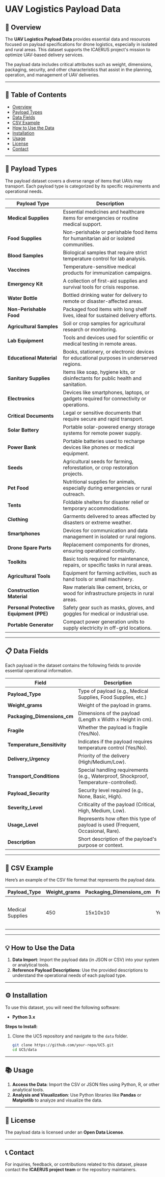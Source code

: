 # UAV Logistics Payload Data

## 📘 **Overview**
The **UAV Logistics Payload Data** provides essential data and resources focused on payload specifications for drone logistics, especially in isolated and rural areas. This dataset supports the ICAERUS project's mission to optimize UAV-based delivery services.

The payload data includes critical attributes such as weight, dimensions, packaging, security, and other characteristics that assist in the planning, operation, and management of UAV deliveries.

---

## 📑 **Table of Contents**
- [Overview](#overview)
- [Payload Types](#payload-types)
- [Data Fields](#data-fields)
- [CSV Example](#csv-example)
- [How to Use the Data](#how-to-use-the-data)
- [Installation](#installation)
- [Usage](#usage)
- [License](#license)
- [Contact](#contact)

---

## 🚀 **Payload Types**
The payload dataset covers a diverse range of items that UAVs may transport. Each payload type is categorized by its specific requirements and operational needs.

| **Payload Type**          | **Description** |
|--------------------------|-----------------|
| **Medical Supplies**      | Essential medicines and healthcare items for emergencies or routine medical support. |
| **Food Supplies**         | Non-perishable or perishable food items for humanitarian aid or isolated communities. |
| **Blood Samples**         | Biological samples that require strict temperature control for lab analysis. |
| **Vaccines**              | Temperature-sensitive medical products for immunization campaigns. |
| **Emergency Kit**         | A collection of first-aid supplies and survival tools for crisis response. |
| **Water Bottle**          | Bottled drinking water for delivery to remote or disaster-affected areas. |
| **Non-Perishable Food**   | Packaged food items with long shelf lives, ideal for sustained delivery efforts. |
| **Agricultural Samples**  | Soil or crop samples for agricultural research or monitoring. |
| **Lab Equipment**         | Tools and devices used for scientific or medical testing in remote areas. |
| **Educational Material**  | Books, stationery, or electronic devices for educational purposes in underserved regions. |
| **Sanitary Supplies**     | Items like soap, hygiene kits, or disinfectants for public health and sanitation. |
| **Electronics**           | Devices like smartphones, laptops, or gadgets required for connectivity or operations. |
| **Critical Documents**    | Legal or sensitive documents that require secure and rapid transport. |
| **Solar Battery**         | Portable solar-powered energy storage systems for remote power supply. |
| **Power Bank**            | Portable batteries used to recharge devices like phones or medical equipment. |
| **Seeds**                 | Agricultural seeds for farming, reforestation, or crop restoration projects. |
| **Pet Food**              | Nutritional supplies for animals, especially during emergencies or rural outreach. |
| **Tents**                 | Foldable shelters for disaster relief or temporary accommodations. |
| **Clothing**              | Garments delivered to areas affected by disasters or extreme weather. |
| **Smartphones**           | Devices for communication and data management in isolated or rural regions. |
| **Drone Spare Parts**     | Replacement components for drones, ensuring operational continuity. |
| **Toolkits**              | Basic tools required for maintenance, repairs, or specific tasks in rural areas. |
| **Agricultural Tools**    | Equipment for farming activities, such as hand tools or small machinery. |
| **Construction Material** | Raw materials like cement, bricks, or wood for infrastructure projects in rural areas. |
| **Personal Protective Equipment (PPE)** | Safety gear such as masks, gloves, and goggles for medical or industrial use. |
| **Portable Generator**    | Compact power generation units to supply electricity in off-grid locations. |

---

## 📋 **Data Fields**
Each payload in the dataset contains the following fields to provide essential operational information.

| **Field**               | **Description** |
|------------------------|-----------------|
| **Payload_Type**        | Type of payload (e.g., Medical Supplies, Food Supplies, etc.) |
| **Weight_grams**        | Weight of the payload in grams. |
| **Packaging_Dimensions_cm** | Dimensions of the payload (Length x Width x Height in cm). |
| **Fragile**             | Whether the payload is fragile (Yes/No). |
| **Temperature_Sensitivity** | Indicates if the payload requires temperature control (Yes/No). |
| **Delivery_Urgency**    | Priority of the delivery (High/Medium/Low). |
| **Transport_Conditions** | Special handling requirements (e.g., Waterproof, Shockproof, Temperature-controlled). |
| **Payload_Security**    | Security level required (e.g., None, Basic, High). |
| **Severity_Level**      | Criticality of the payload (Critical, High, Medium, Low). |
| **Usage_Level**         | Represents how often this type of payload is used (Frequent, Occasional, Rare). |
| **Description**         | Short description of the payload's purpose or context. |

---

## 📄 **CSV Example**
Here’s an example of the CSV file format that represents the payload data.

| **Payload_Type**  | **Weight_grams** | **Packaging_Dimensions_cm** | **Fragile** | **Temperature_Sensitivity** | **Delivery_Urgency** | **Transport_Conditions** | **Payload_Security** | **Severity_Level** | **Usage_Level** | **Description** |
|-------------------|-----------------|----------------------------|-------------|----------------------------|---------------------|-------------------------|----------------------|-------------------|-----------------|-----------------|
| Medical Supplies   | 450             | 15x10x10                   | Yes         | Yes                        | High                 | Shockproof               | High                 | Critical          | Frequent         | Essential medicines and healthcare items. |

---

## 💡 **How to Use the Data**
1. **Data Import**: Import the payload data (in JSON or CSV) into your system or analytical tools.
2. **Reference Payload Descriptions**: Use the provided descriptions to understand the operational needs of each payload type.

---

## ⚙️ **Installation**
To use this dataset, you will need the following software:
- **Python 3.x**

**Steps to Install:**
1. Clone the UC5 repository and navigate to the `data` folder.
   ```bash
   git clone https://github.com/your-repo/UC5.git
   cd UC5/data
   ```

---

## 📚 **Usage**
1. **Access the Data**: Import the CSV or JSON files using Python, R, or other analytical tools.
2. **Analysis and Visualization**: Use Python libraries like **Pandas** or **Matplotlib** to analyze and visualize the data.

---

## 📜 **License**
The payload data is licensed under an **Open Data License**.

---

## 📞 **Contact**
For inquiries, feedback, or contributions related to this dataset, please contact the **ICAERUS project team** or the repository maintainers.

